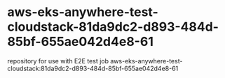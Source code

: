 # aws-eks-anywhere-test-cloudstack-81da9dc2-d893-484d-85bf-655ae042d4e8-61
repository for use with E2E test job aws-eks-anywhere-test-cloudstack:81da9dc2-d893-484d-85bf-655ae042d4e8-61
